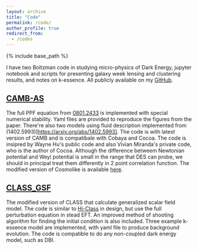 ```yaml
---
layout: archive
title: "Code"
permalink: /code/
author_profile: true
redirect_from:
  - /codes
---
```


{% include base_path %}

I have two Boltzman code in studying micro-physics of Dark Energy, jupyter notebook and scripts for presenting galaxy week lensing and clustering results, and notes on k-essence. All publicly available on my [GitHub](https://github.com/KunhaoZhong).

[CAMB-AS](https://github.com/KunhaoZhong/CAMB-AS)
-------------------------------------------------

The full PPF equation from [0801.2433](https://arxiv.org/abs/0801.2433) is implemented with special numerical stability. Yaml files are provided to reproduce the figures from the paper. There're also two models using fluid description implemented from (1402.5993)[https://arxiv.org/abs/1402.5993]. The code is with latest version of CAMB and is compatibale with Cobaya and Cocoa. The code is insipred by Wayne Hu's public code and also Vivian Miranda's private code, who is the author of Cocoa. Although the difference betweem Newtonian potential and Weyl potential is small in the range that DES can probe, we should in principal treat them differently in 2 point correlation function. The modified version of Cosmolike is available [here](https://github.com/SBU-UNESP-2022-COCOA/cocoa2/tree/astress).


[CLASS_GSF](https://github.com/KunhaoZhong/CLASS_GSF)
-----------------------------------------------------
The modified version of CLASS that calculate generalized scalar field model. The code is similar to [Hi-Class](http://miguelzuma.github.io/hi_class_public/) in design, but use the full perturbation equation in stead EFT. An improved method of shooting algorithm for finding the initial condition is also included. Three example k-essence model are implemented, with yaml file to produce background evolution. The code is compatible to do any non-coupled dark energy model, such as DBI.
